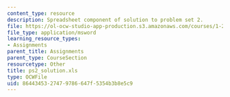 ```yaml
---
content_type: resource
description: Spreadsheet component of solution to problem set 2.
file: https://ol-ocw-studio-app-production.s3.amazonaws.com/courses/1-224j-carrier-systems-fall-2003/8644345327479786647f5354b3b8e5c9_ps2_solution.xls
file_type: application/msword
learning_resource_types:
- Assignments
parent_title: Assignments
parent_type: CourseSection
resourcetype: Other
title: ps2_solution.xls
type: OCWFile
uid: 86443453-2747-9786-647f-5354b3b8e5c9
---
```

